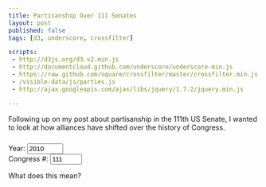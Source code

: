 ```yaml
---
title: Partisanship Over 111 Senates
layout: post
published: false
tags: [d3, underscore, crossfilter]

scripts:
 - http://d3js.org/d3.v2.min.js
 - http://documentcloud.github.com/underscore/underscore-min.js
 - https://raw.github.com/square/crossfilter/master/crossfilter.min.js
 - /visible-data/js/parties.js
 - http://ajax.googleapis.com/ajax/libs/jquery/1.7.2/jquery.min.js

---
```

<style type="text/css">
body { position: relative; }
svg {
	font-family: sans-serif;
	font-size: 10px;
}
g.axis path {
	fill: none;
	stroke: #444;
	stroke-width: .5;
}

svg circle {
	stroke: #444;
	stroke-width: .5;
	fill: white;
}

div.caption {
	padding: 1em;
	background-color: white;
	border: 1px solid #333;
}

#congress {
	margin-top: 1em;
}
#buttons {
	margin-top: 1.75em;
}

.democrat { fill: SteelBlue; }
.republican { fill: FireBrick; }

</style>

Following up on my post about partisanship in the 111th US Senate, I wanted to look at how alliances have shifted over the history of Congress.

<div id="chart-wrapper" class="row">
	<div id="chart"> </div>
	<div id="buttons" class="btn-group span2">
		<a class="btn" id="previous">
			<i class="icon-step-backward" id="previous-icon" data-original-title="Earlier"> </i>
		</a>
		<a class="btn" id="next">
			<i class="icon-step-forward" id="next-icon" data-original-title="Later"> </i>
		</a>
	</div>
	<form class="form-horizontal" id="congress">
		<div class="row">
			<div class="span3">
				<label>Year: </label>
				<input name="year" class="span2" 
					type="number" value="2010" 
					max="2010"
					min="1789" />
			</div>
			<div class="span2">
				<label>Congress #:</label>
				<input name="congress" class="span2" 
					type="number" value="111" 
					max="111"
					min="1" />
			</div>
		</div>
	</form>
</div>

What does this mean?

<script type="text/javascript" src="/visible-data/js/senate-dwn-1-111.js"> </script>